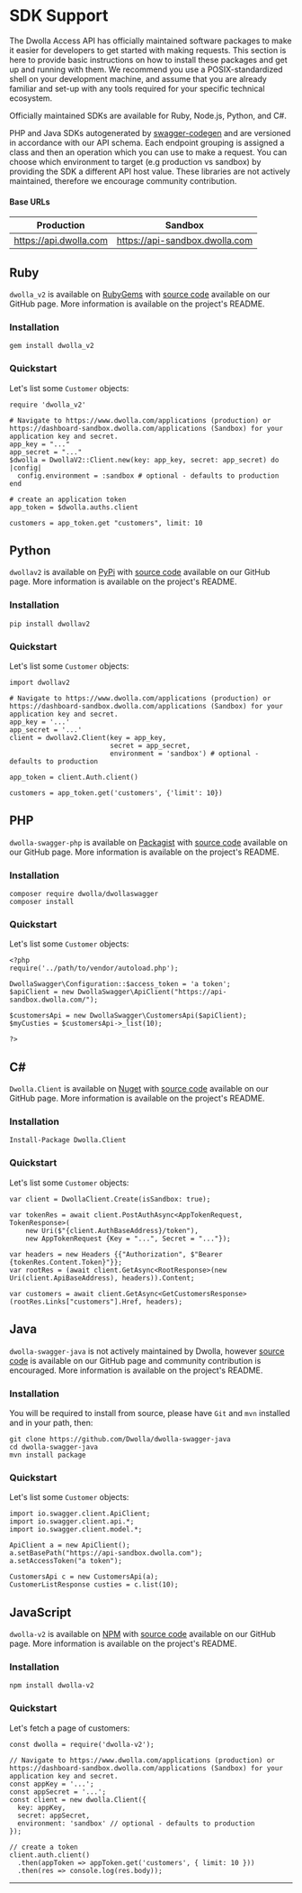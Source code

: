 # SDK Support

The Dwolla Access API has officially maintained software packages to make it easier for developers to get started with making requests. This section is here to provide basic instructions on how to install these packages and get up and running with them. We recommend you use a POSIX-standardized shell on your development machine, and assume that you are already familiar and set-up with any tools required for your specific technical ecosystem.

Officially maintained SDKs are available for Ruby, Node.js, Python, and C#.

PHP and Java SDKs autogenerated by [swagger-codegen](https://github.com/mach-kernel/swagger-codegen) and are versioned in accordance with our API schema. Each endpoint grouping is assigned a class and then an operation which you can use to make a request. You can choose which environment to target (e.g production vs sandbox) by providing the SDK a different API host value. These libraries are not actively maintained, therefore we encourage community contribution.

#### Base URLs

|Production|Sandbox|
|----|----|
|https://api.dwolla.com|https://api-sandbox.dwolla.com|


## Ruby

`dwolla_v2` is available on [RubyGems](https://rubygems.org/gems/dwolla_v2) with [source code](https://github.com/Dwolla/dwolla-v2-ruby) available on our GitHub page. More information is available on the project's README.

### Installation

```bashnoselect
gem install dwolla_v2
```

### Quickstart

Let's list some `Customer` objects:

```rubynoselect
require 'dwolla_v2'

# Navigate to https://www.dwolla.com/applications (production) or https://dashboard-sandbox.dwolla.com/applications (Sandbox) for your application key and secret.
app_key = "..."
app_secret = "..."
$dwolla = DwollaV2::Client.new(key: app_key, secret: app_secret) do |config|
  config.environment = :sandbox # optional - defaults to production
end

# create an application token
app_token = $dwolla.auths.client

customers = app_token.get "customers", limit: 10
```

## Python

`dwollav2` is available on [PyPi](https://pypi.python.org/pypi/dwollav2) with
[source code](https://github.com/Dwolla/dwolla-v2-python) available on our GitHub page. More
information is available on the project's README.

### Installation

```bashnoselect
pip install dwollav2
```

### Quickstart

Let's list some `Customer` objects:

```pythonnoselect
import dwollav2

# Navigate to https://www.dwolla.com/applications (production) or https://dashboard-sandbox.dwolla.com/applications (Sandbox) for your application key and secret.
app_key = '...'
app_secret = '...'
client = dwollav2.Client(key = app_key,
                         secret = app_secret,
                         environment = 'sandbox') # optional - defaults to production

app_token = client.Auth.client()

customers = app_token.get('customers', {'limit': 10})
```

## PHP

`dwolla-swagger-php` is available on [Packagist](https://packagist.org/packages/dwolla/dwollaswagger) with [source code](https://github.com/Dwolla/dwolla-swagger-php) available on our GitHub page. More information is available on the project's README.

### Installation

```bashnoselect
composer require dwolla/dwollaswagger
composer install
```

### Quickstart

Let's list some `Customer` objects:

```phpnoselect
<?php
require('../path/to/vendor/autoload.php');

DwollaSwagger\Configuration::$access_token = 'a token';
$apiClient = new DwollaSwagger\ApiClient("https://api-sandbox.dwolla.com/");

$customersApi = new DwollaSwagger\CustomersApi($apiClient);
$myCusties = $customersApi->_list(10);

?>

```

## C&#35;

`Dwolla.Client` is available on [Nuget](https://www.nuget.org/packages/Dwolla.Client/) with
[source code](https://github.com/Dwolla/dwolla-v2-csharp) available on our GitHub page. More
information is available on the project's README.

### Installation

```bashnoselect
Install-Package Dwolla.Client
```


### Quickstart

Let's list some `Customer` objects:

```csharpnoselect
var client = DwollaClient.Create(isSandbox: true);
                
var tokenRes = await client.PostAuthAsync<AppTokenRequest, TokenResponse>(
    new Uri($"{client.AuthBaseAddress}/token"),
    new AppTokenRequest {Key = "...", Secret = "..."});

var headers = new Headers {{"Authorization", $"Bearer {tokenRes.Content.Token}"}};
var rootRes = (await client.GetAsync<RootResponse>(new Uri(client.ApiBaseAddress), headers)).Content;

var customers = await client.GetAsync<GetCustomersResponse>(rootRes.Links["customers"].Href, headers);
```

## Java

`dwolla-swagger-java` is not actively maintained by Dwolla, however [source code](https://github.com/Dwolla/dwolla-swagger-java) is available on our GitHub page and community contribution is encouraged. More information is available on the project's README.

### Installation

You will be required to install from source, please have `Git` and `mvn` installed and in your path, then:

```bashnoselect
git clone https://github.com/Dwolla/dwolla-swagger-java
cd dwolla-swagger-java
mvn install package
```

### Quickstart

Let's list some `Customer` objects:

```javanoselect
import io.swagger.client.ApiClient;
import io.swagger.client.api.*;
import io.swagger.client.model.*;

ApiClient a = new ApiClient();
a.setBasePath("https://api-sandbox.dwolla.com");
a.setAccessToken("a token");

CustomersApi c = new CustomersApi(a);
CustomerListResponse custies = c.list(10);
```

## JavaScript

`dwolla-v2` is available on [NPM](https://www.npmjs.com/package/dwolla-v2) with [source code](https://github.com/Dwolla/dwolla-v2-node) available on our GitHub page. More information is available on the project's README.

### Installation

```bashnoselect
npm install dwolla-v2
```

### Quickstart

Let's fetch a page of customers:

```javascriptnoselect
const dwolla = require('dwolla-v2');

// Navigate to https://www.dwolla.com/applications (production) or https://dashboard-sandbox.dwolla.com/applications (Sandbox) for your application key and secret.
const appKey = '...';
const appSecret = '...';
const client = new dwolla.Client({
  key: appKey,
  secret: appSecret,
  environment: 'sandbox' // optional - defaults to production
});

// create a token
client.auth.client()
  .then(appToken => appToken.get('customers', { limit: 10 }))
  .then(res => console.log(res.body));
```
* * *

